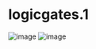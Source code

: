 # logicgates.1
![image](https://github.com/user-attachments/assets/a4d48c61-1d6f-45ce-8b26-f3649cf62789)
![image](https://github.com/user-attachments/assets/0d50fe78-585e-4397-9318-dff728ff0f53)

